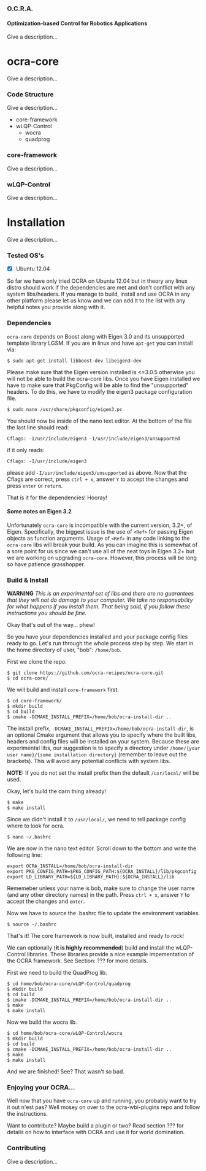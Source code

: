 ### O.C.R.A.
#### Optimization-based Control for Robotics Applications

Give a description...

# ocra-core

Give a description...

### Code Structure
Give a description...

- core-framework
- wLQP-Control
  - wocra
  - quadprog

### core-framework

Give a description...

### wLQP-Control

Give a description...

# Installation

Give a description...

### Tested OS's

- [x] Ubuntu 12.04

So far we have only tried OCRA on Ubuntu 12.04 but in theory any linux distro should work if the dependencies are met and don't conflict with any system libs/headers. If you manage to build, install and use OCRA in any other platform please let us know and we can add it to the list with any helpful notes you provide along with it.

### Dependencies

`ocra-core` depends on Boost along with Eigen 3.0 and its unsupported template library LGSM. If you are in linux and have `apt-get` you can install via:
```
$ sudo apt-get install libboost-dev libeigen3-dev
```
Please make sure that the Eigen version installed is <=3.0.5 otherwise you will not be able to build the ocra-core libs. Once you have Eigen installed we have to make sure that PkgConfig will be able to find the "unsupported" headers. To do this, we have to modify the eigen3 package configuration file.

```
$ sudo nano /usr/share/pkgconfig/eigen3.pc
```
You should now be inside of the nano text editor. At the bottom of the file the last line should read:
```pc
Cflags: -I/usr/include/eigen3 -I/usr/include/eigen3/unsupported
```
if it only reads:
```pc
Cflags: -I/usr/include/eigen3
```
please add `-I/usr/include/eigen3/unsupported` as above. Now that the Cflags are correct, press `ctrl + x`, answer `Y` to accept the changes and press `enter` or `return`.

That is it for the dependencies! Hooray!

#### Some notes on Eigen 3.2

Unfortunately `ocra-core` is incompatible with the current version, 3.2+, of Eigen. Specifically, the biggest issue is the use of `<Ref>` for passing Eigen objects as function arguments. Usage of `<Ref>` in any code linking to the `ocra-core` libs will break your build. As you can imagine this is somewhat of a sore point for us since we can't use all of the neat toys in Eigen 3.2+ but we are working on upgrading `ocra-core`. However, this process will be long so have patience grasshopper.  

### Build & Install
**WARNING**
*This is an experimental set of libs and there are no guarantees that they will not do damage to your computer. We take no responsability for what happens if you install them. That being said, if you follow these instructions you should be fine.*

Okay that's out of the way... phew!

So you have your dependencies installed and your package config files ready to go. Let's run through the whole process step by step. We start in the home directory of user, "bob": `/home/bob`.

First we clone the repo.
```
$ git clone https://github.com/ocra-recipes/ocra-core.git
$ cd ocra-core/
```
We will build and install `core-framework` first.
```
$ cd core-framework/
$ mkdir build
$ cd build
$ cmake -DCMAKE_INSTALL_PREFIX=/home/bob/ocra-install-dir ..
```
The install prefix, `-DCMAKE_INSTALL_PREFIX=/home/bob/ocra-install-dir`, is an optional Cmake argument that allows you to specify where the built libs, headers and config files will be installed on your system. Because these are experimental libs, our suggestion is to specify a directory under `/home/{your user name}/{some installation directory}` (remember to leave out the brackets). This will avoid any potential conflicts with system libs.

**NOTE:** If you do not set the install prefix then the default `/usr/local/` will be used.

Okay, let's build the darn thing already!
```
$ make
$ make install
```
Since we didn't install it to `/usr/local/`, we need to tell package config where to look for ocra. 

```
$ nano ~/.bashrc
```
We are now in the nano text editor. Scroll down to the bottom and write the following line:
```
export OCRA_INSTALL=/home/bob/ocra-install-dir
export PKG_CONFIG_PATH=$PKG_CONFIG_PATH:${OCRA_INSTALL}/lib/pkgconfig
export LD_LIBRARY_PATH=${LD_LIBRARY_PATH}:${OCRA_INSTALL}/lib
```
Rememeber unless your name is bob, make sure to change the user name (and any other directory names) in the path. Press `ctrl + x`, answer `Y` to accept the changes and `enter`.

Now we have to source the .bashrc file to update the environment variables.
```
$ source ~/.bashrc
```
That's it! The core framework is now built, installed and ready to rock! 

We can optionally (**it is highly recommended**) build and install the wLQP-Control libraries. These libraries provide a nice example impementation of the OCRA framework. See Section: ??? for more details.

First we need to build the QuadProg lib.
```
$ cd home/bob/ocra-core/wLQP-Control/quadprog
$ mkdir build
$ cd build
$ cmake -DCMAKE_INSTALL_PREFIX=/home/bob/ocra-install-dir ..
$ make
$ make install
```

Now we build the wocra lib.
```
$ cd home/bob/ocra-core/wLQP-Control/wocra
$ mkdir build
$ cd build
$ cmake -DCMAKE_INSTALL_PREFIX=/home/bob/ocra-install-dir ..
$ make
$ make install
```

And we are finished! See? That wasn't so bad. 

### Enjoying your OCRA...
Well now that you have `ocra-core` up and running, you probably want to try it out n'est pas? Well mosey on over to the ocra-wbi-plugins repo and follow the instructions. 

Want to contribute? Maybe build a plugin or two? Read section ??? for details on how to interface with OCRA and use it for world domination.

### Contributing

Give a description...